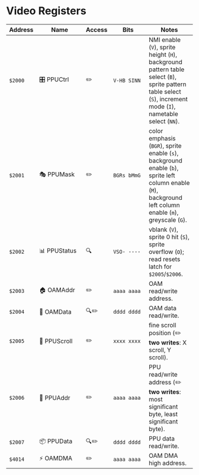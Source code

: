 # Video Registers

| Address | <div style="min-width:110px">Name</div> | <div style="min-width:50px">Access</div> | <div style="min-width:80px">Bits</div> | Notes                                                                                                                                                           |
| ------- | --------------------------------------- | ---------------------------------------- | -------------------------------------- | --------------------------------------------------------------------------------------------------------------------------------------------------------------- |
| `$2000` | 🎛️ PPUCtrl                              | ✏️                                       | `V-HB SINN`                            | NMI enable (`V`), sprite height (`H`), background pattern table select (`B`), sprite pattern table select (`S`), increment mode (`I`), nametable select (`NN`). |
| `$2001` | 🎭 PPUMask                              | ✏️                                       | `BGRs bMmG`                            | color emphasis (`BGR`), sprite enable (`s`), background enable (`b`), sprite left column enable (`M`), background left column enable (`m`), greyscale (`G`).    |
| `$2002` | 📊 PPUStatus                            | 🔍                                       | `VSO- ----`                            | vblank (`V`), sprite 0 hit (`S`), sprite overflow (`O`); read resets latch for `$2005`/`$2006`.                                                                 |
| `$2003` | 🏠 OAMAddr                              | ✏️                                       | `aaaa aaaa`                            | OAM read/write address.                                                                                                                                         |
| `$2004` | 📝 OAMData                              | 🔍✏️                                     | `dddd dddd`                            | OAM data read/write.                                                                                                                                            |
| `$2005` | 📜 PPUScroll                            | ✏️                                       | `xxxx xxxx`                            | fine scroll position (✏️ **two writes**: X scroll, Y scroll).                                                                                                   |
| `$2006` | 📍 PPUAddr                              | ✏️                                       | `aaaa aaaa`                            | PPU read/write address (✏️ **two writes**: most significant byte, least significant byte).                                                                      |
| `$2007` | 📦 PPUData                              | 🔍✏️                                     | `dddd dddd`                            | PPU data read/write.                                                                                                                                            |
| `$4014` | ⚡ OAMDMA                               | ✏️                                       | `aaaa aaaa`                            | OAM DMA high address.                                                                                                                                           |
